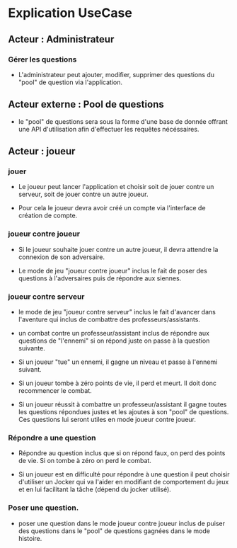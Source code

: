 # Explication UseCase

## Acteur : Administrateur

### Gérer les questions

- L'administrateur peut ajouter, modifier, supprimer des questions du "pool" de question via l'application.

## Acteur externe : Pool de questions

- le "pool" de questions sera sous la forme d'une base de donnée offrant une API d'utilisation afin d'effectuer les requêtes nécéssaires.

## Acteur : joueur

### jouer

- Le joueur peut lancer l'application et choisir soit de jouer contre un serveur, soit de jouer contre un autre joueur.

- Pour cela le joueur devra avoir créé un compte via l'interface de création de compte.

### joueur contre joueur

- Si le joueur souhaite jouer contre un autre joueur, il devra attendre la connexion de son adversaire.

- Le mode de jeu "joueur contre joueur" inclus le fait de poser des questions à l'adversaires puis de répondre aux siennes.

### joueur contre serveur

- le mode de jeu "joueur contre serveur" inclus le fait d'avancer dans l'aventure qui inclus de combattre des professeurs/assistants.

- un combat contre un professeur/assistant inclus de répondre aux questions de "l'ennemi" si on répond juste on passe à la question suivante.

- Si un joueur "tue" un ennemi, il gagne un niveau et passe à l'ennemi suivant.

- Si un joueur tombe à zéro points de vie, il perd et meurt. Il doit donc recommencer le combat.

- Si un joueur réussit à combattre un professeur/assistant il gagne toutes les questions répondues justes et les ajoutes à son "pool" de questions. Ces questions lui seront utiles en mode joueur contre joueur.

### Répondre a une question

- Répondre au question inclus que si on répond faux, on perd des points de vie. Si on tombe à zéro on perd le combat.

- Si un joueur est en difficulté pour répondre à une question il peut choisir d'utiliser un Jocker qui va l'aider en modifiant de comportement du jeux et en lui facilitant la tâche (dépend du jocker utilisé).

### Poser une question.

- poser une question dans le mode joueur contre joueur inclus de puiser des questions dans le "pool" de questions gagnées dans le mode histoire. 
